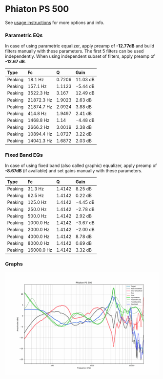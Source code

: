 # Phiaton PS 500
See [usage instructions](https://github.com/jaakkopasanen/AutoEq#usage) for more options and info.

### Parametric EQs
In case of using parametric equalizer, apply preamp of **-12.77dB** and build filters manually
with these parameters. The first 5 filters can be used independently.
When using independent subset of filters, apply preamp of **-12.67 dB**.

| Type    | Fc         |      Q | Gain     |
|:--------|:-----------|:-------|:---------|
| Peaking | 18.1 Hz    | 0.7206 | 11.03 dB |
| Peaking | 157.1 Hz   | 1.1123 | -5.44 dB |
| Peaking | 3522.3 Hz  | 3.167  | 12.49 dB |
| Peaking | 21872.3 Hz | 1.9023 | 2.63 dB  |
| Peaking | 21874.7 Hz | 2.0924 | 3.88 dB  |
| Peaking | 414.8 Hz   | 1.9497 | 2.41 dB  |
| Peaking | 1468.8 Hz  | 1.14   | -4.48 dB |
| Peaking | 2666.2 Hz  | 3.0019 | 2.38 dB  |
| Peaking | 10894.4 Hz | 1.0727 | 3.22 dB  |
| Peaking | 14041.3 Hz | 1.6872 | 2.03 dB  |

### Fixed Band EQs
In case of using fixed band (also called graphic) equalizer, apply preamp of **-8.67dB**
(if available) and set gains manually with these parameters.

| Type    | Fc         |      Q | Gain     |
|:--------|:-----------|:-------|:---------|
| Peaking | 31.3 Hz    | 1.4142 | 8.25 dB  |
| Peaking | 62.5 Hz    | 1.4142 | 0.22 dB  |
| Peaking | 125.0 Hz   | 1.4142 | -4.45 dB |
| Peaking | 250.0 Hz   | 1.4142 | -2.78 dB |
| Peaking | 500.0 Hz   | 1.4142 | 2.92 dB  |
| Peaking | 1000.0 Hz  | 1.4142 | -3.67 dB |
| Peaking | 2000.0 Hz  | 1.4142 | -2.00 dB |
| Peaking | 4000.0 Hz  | 1.4142 | 8.78 dB  |
| Peaking | 8000.0 Hz  | 1.4142 | 0.69 dB  |
| Peaking | 16000.0 Hz | 1.4142 | 3.32 dB  |

### Graphs
![](./Phiaton%20PS%20500.png)